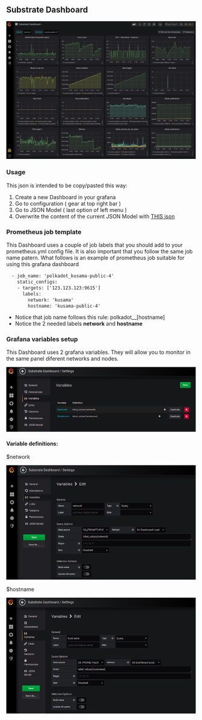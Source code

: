## Substrate Dashboard

![](images/grafana_dashboard.png)

### Usage

This json is intended to be copy/pasted this way:

1. Create a new Dashboard in your grafana
2. Go to configuration ( gear at top right bar )
3. Go to JSON Model ( last option of left menu )
4. Overwrite the content of the current JSON Model with [THIS json](substrate-dashboard.json)

### Prometheus job template

This Dashboard uses a couple of job labels that you should add to your
prometheus.yml config file. It is also important that you follow the
same job name patern. What follows is an example of prometheus job
suitable for using this grafana dashboard

```
  - job_name: 'polkadot_kusama-public-4'
    static_configs:
    - targets: ['123.123.123:9615']
      labels:
        network: 'kusama'
        hostname: 'kusama-public-4'
```

- Notice that job name follows this rule: polkadot__[hostname]
- Notice the 2 needed labels **network** and **hostname**

### Grafana variables setup

This Dashboard uses 2 grafana variables. They will allow you to monitor in the same panel diferent networks and nodes.

![](images/grafana_variables.png)

#### Variable definitions:

$network

![](images/grafana_variables_network.png)                                                                                                                                            

$hostname

![](images/grafana_variables_hostname.png)                                                                                                                                            

